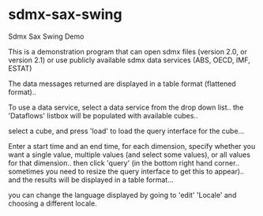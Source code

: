sdmx-sax-swing
========

Sdmx Sax Swing Demo

This is a demonstration program that can open sdmx files (version 2.0, or version 2.1)
or use publicly available sdmx data services (ABS, OECD, IMF, ESTAT)

The data messages returned are displayed in a table format (flattened format)..

To use a data service, select a data service from the drop down list..
the 'Dataflows' listbox will be populated with available cubes..

select a cube, and press 'load' to load the query interface for the cube...

Enter a start time and an end time, for each dimension, specify whether you want a single
value, multiple values (and select some values), or all values for that dimension..
then click 'query' (in the bottom right hand corner.. sometimes you need to resize the query interface to get this to appear)..
and the results will be displayed in a table format...

you can change the language displayed by going to 'edit' 'Locale' and choosing a different locale.
